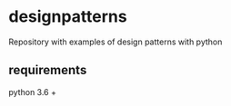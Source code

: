 # designpatterns
Repository with examples of design patterns with python

## requirements
python 3.6 +
